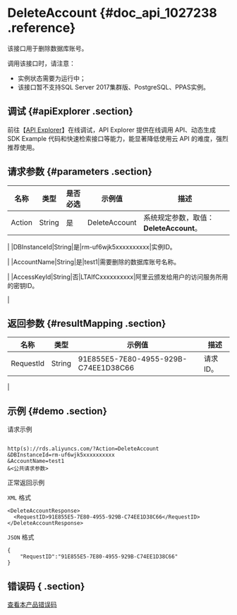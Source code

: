 # DeleteAccount {#doc_api_1027238 .reference}

该接口用于删除数据库账号。

调用该接口时，请注意：

-   实例状态需要为运行中；
-   该接口暂不支持SQL Server 2017集群版、PostgreSQL、PPAS实例。

## 调试 {#apiExplorer .section}

前往【[API Explorer](https://api.aliyun.com/#product=Rds&api=DeleteAccount)】在线调试，API Explorer 提供在线调用 API、动态生成 SDK Example 代码和快速检索接口等能力，能显著降低使用云 API 的难度，强烈推荐使用。

## 请求参数 {#parameters .section}

|名称|类型|是否必选|示例值|描述|
|--|--|----|---|--|
|Action|String|是|DeleteAccount|系统规定参数，取值：**DeleteAccount**。

 |
|DBInstanceId|String|是|rm-uf6wjk5xxxxxxxxxx|实例ID。

 |
|AccountName|String|是|test1|需要删除的数据库账号名称。

 |
|AccessKeyId|String|否|LTAIfCxxxxxxxxxx|阿里云颁发给用户的访问服务所用的密钥ID。

 |

## 返回参数 {#resultMapping .section}

|名称|类型|示例值|描述|
|--|--|---|--|
|RequestId|String|91E855E5-7E80-4955-929B-C74EE1D38C66|请求ID。

 |

## 示例 {#demo .section}

请求示例

``` {#request_demo}

http(s)://rds.aliyuncs.com/?Action=DeleteAccount
&DBInstanceId=rm-uf6wjk5xxxxxxxxxx
&AccountName=test1
&<公共请求参数>

```

正常返回示例

`XML` 格式

``` {#xml_return_success_demo}
<DeleteAccountResponse>
  <RequestID>91E855E5-7E80-4955-929B-C74EE1D38C66</RequestID>
</DeleteAccountResponse>

```

`JSON` 格式

``` {#json_return_success_demo}
{
	"RequestID":"91E855E5-7E80-4955-929B-C74EE1D38C66"
}
```

## 错误码 { .section}

[查看本产品错误码](https://error-center.aliyun.com/status/product/Rds)

